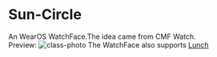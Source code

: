 # Sun-Circle
An WearOS WatchFace.The idea came from CMF Watch.\
Preview:
![class-photo](https://github.com/dudu-Dev0/Sun-Circle/blob/main/app/src/main/res/drawable/ic_launcher.png)
The WatchFace also supports [Lunch](ttps://github.com/dudu-Dev0/Lunch)